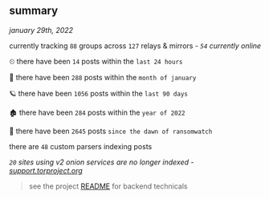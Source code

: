 
## summary
_january 29th, 2022_

currently tracking `88` groups across `127` relays & mirrors - _`54` currently online_

⏲ there have been `14` posts within the `last 24 hours`

🦈 there have been `288` posts within the `month of january`

🪐 there have been `1056` posts within the `last 90 days`

🏚 there have been `284` posts within the `year of 2022`

🦕 there have been `2645` posts `since the dawn of ransomwatch`

there are `48` custom parsers indexing posts

_`20` sites using v2 onion services are no longer indexed - [support.torproject.org](https://support.torproject.org/onionservices/v2-deprecation/)_

> see the project [README](https://github.com/thetanz/ransomwatch#ransomwatch--) for backend technicals
